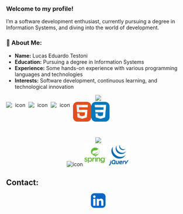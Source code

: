 ### Welcome to my profile!  

 I’m a software development enthusiast, currently pursuing a degree in Information Systems, and diving into the world of development.

 
  <h3>🚀 About Me:</h3>

- **Name:** Lucas Eduardo Testoni
- **Education:** Pursuing a degree in Information Systems
- **Experience:** Some hands-on experience with various programming languages and technologies
- **Interests:** Software development, continuous learning, and technological innovation

<div align="center" style="text-align: center;">
 <img src="https://readme-typing-svg.herokuapp.com/?font=Righteous&size=35&color=FFFF00&center=true&vCenter=true&width=600&height=70&duration=4000&lines=Linguagens+utilizadas;+Languagens+and+tools" />
</div>

<div align="center" style="display: flex; align-items: flex-start;">
 <img  src="https://techstack-generator.vercel.app/java-icon.svg" alt="icon" width="61" height="80" />
 <img  src="https://techstack-generator.vercel.app/js-icon.svg" alt="icon" width="61" height="61" />
 <img src="https://techstack-generator.vercel.app/nginx-icon.svg" alt="icon" width="61" height="61" />
 <img style= "margin-right: 14;" src="https://github.com/tandpfun/skill-icons/blob/main/icons/HTML.svg" alt="icon" width="50" height="54" />
 <img src="https://github.com/tandpfun/skill-icons/blob/main/icons/CSS.svg" alt="icon" width="50" height="54" /> 
</div>

<br>

<div align="center"">
 <img src="https://readme-typing-svg.herokuapp.com?font=Righteous&weight=500&pause=1000&color=F78B15&background=FFFFFF00&center=true&repeat=false&random=true&width=435&lines=Database+and+technologies" />
</div>

<div align="center" style="text-align: center;">
 <img src="https://techstack-generator.vercel.app/mysql-icon.svg" alt="icon" width="61" height="61" />
  <img alt="Spring" height="60" width="60" src="https://raw.githubusercontent.com/devicons/devicon/master/icons/spring/spring-original-wordmark.svg"/>
  <img alt="jQuery" height="60" width="60" src="https://github.com/devicons/devicon/blob/master/icons/jquery/jquery-plain-wordmark.svg"/>
</div>


## Contact:
  <div align="center">
  <a href="https://www.linkedin.com/in/lucas-eduardo-t-807a271a1/" target="_blank"><img height="40" width="40" src="https://github.com/tandpfun/skill-icons/blob/main/icons/LinkedIn.svg"></a> 
</div>
